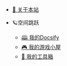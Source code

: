 <!-- docs/_sidebar.md -->

- [👦 关于本站](/readme.md)
  
- 🪐空间跳跃
  - [🕮 我的Docsify](/zh-cn/home1/)
  - [🎮 我的游戏小屋](/zh-cn/home2/)
  - [🧰 我的工具箱](/zh-cn/home3/)

